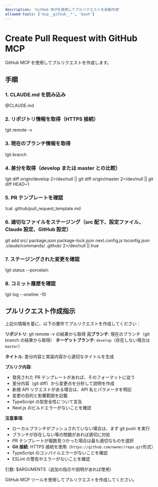 ```yaml
---
description: 'GitHub MCPを使用してプルリクエストを自動作成'
allowed-tools: ['mcp__github__*', 'bash']
---
```


# Create Pull Request with GitHub MCP

GitHub MCP を使用してプルリクエストを作成します。

## 手順

### 1. CLAUDE.md を読み込み

@CLAUDE.md

### 2. リポジトリ情報を取得（HTTPS 接続）

!git remote -v

### 3. 現在のブランチ情報を取得

!git branch

### 4. 差分を取得（develop または master との比較）

!git diff origin/develop 2>/dev/null || git diff origin/master 2>/dev/null || git diff HEAD~1

### 5. PR テンプレートを確認

!cat .github/pull_request_template.md

### 6. 適切なファイルをステージング（src 配下、設定ファイル、Claude 設定、GitHub 設定）

git add src/ package.json package-lock.json next.config.js tsconfig.json .claude/commands/ .github/ 2>/dev/null || true

### 7. ステージングされた変更を確認

!git status --porcelain

### 8. コミット履歴を確認

!git log --oneline -10

## プルリクエスト作成指示

上記の情報を基に、以下の要件でプルリクエストを作成してください：

**リポジトリ**: git remote -v の結果から取得
**元ブランチ**: 現在のブランチ（git branch の結果から取得）
**ターゲットブランチ**: `develop`（存在しない場合は`master`）

**タイトル**: 差分内容と実装内容から適切なタイトルを生成

**プルリク内容**:

- 発見された PR テンプレートがあれば、そのフォーマットに従う
- 差分内容（git diff）から変更点を分析して説明を作成
- 新規 API リクエストがある場合は、API 名とパラメータを明記
- 変更の目的と影響範囲を記載
- TypeScript の型安全性について言及
- Next.js のビルドエラーがないことを確認

**注意事項**:

- ローカルブランチがプッシュされていない場合は、まず git push を実行
- ブランチが存在しない等の問題があれば適切に対処
- PR テンプレートが複数見つかった場合は最も適切なものを選択
- **Git 接続**: HTTPS 接続を使用（`https://github.com/owner/repo.git`形式）
- TypeScript のコンパイルエラーがないことを確認
- ESLint の警告やエラーがないことを確認

引数: $ARGUMENTS（追加の指示や説明があれば使用）

GitHub MCP ツールを使用してプルリクエストを作成してください。
